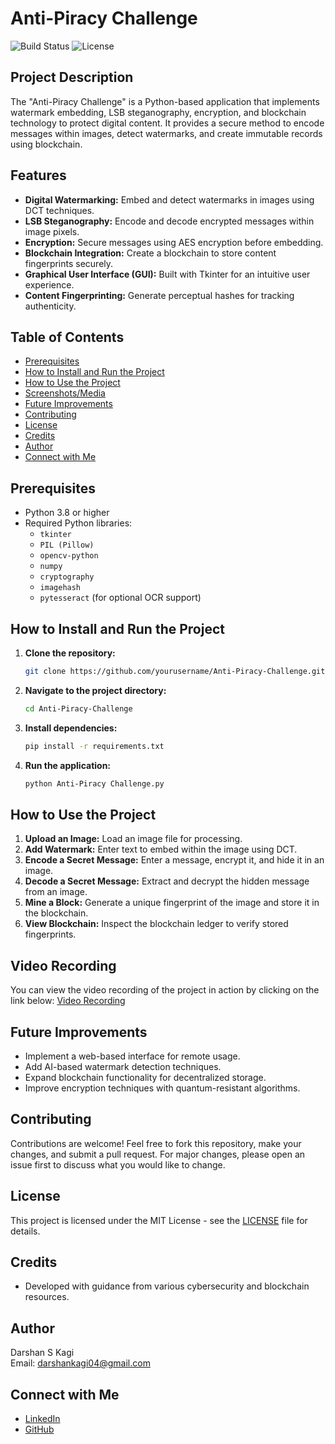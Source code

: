 # Anti-Piracy Challenge

![Build Status](https://img.shields.io/badge/build-passing-brightgreen) ![License](https://img.shields.io/badge/license-MIT-blue)

## Project Description

The "Anti-Piracy Challenge" is a Python-based application that implements watermark embedding, LSB steganography, encryption, and blockchain technology to protect digital content. It provides a secure method to encode messages within images, detect watermarks, and create immutable records using blockchain.

## Features

- **Digital Watermarking:** Embed and detect watermarks in images using DCT techniques.
- **LSB Steganography:** Encode and decode encrypted messages within image pixels.
- **Encryption:** Secure messages using AES encryption before embedding.
- **Blockchain Integration:** Create a blockchain to store content fingerprints securely.
- **Graphical User Interface (GUI):** Built with Tkinter for an intuitive user experience.
- **Content Fingerprinting:** Generate perceptual hashes for tracking authenticity.

## Table of Contents

- [Prerequisites](#prerequisites)
- [How to Install and Run the Project](#how-to-install-and-run-the-project)
- [How to Use the Project](#how-to-use-the-project)
- [Screenshots/Media](#screenshotsmedia)
- [Future Improvements](#future-improvements)
- [Contributing](#contributing)
- [License](#license)
- [Credits](#credits)
- [Author](#author)
- [Connect with Me](#connect-with-me)

## Prerequisites

- Python 3.8 or higher
- Required Python libraries:
  - `tkinter`
  - `PIL (Pillow)`
  - `opencv-python`
  - `numpy`
  - `cryptography`
  - `imagehash`
  - `pytesseract` (for optional OCR support)

## How to Install and Run the Project

1. **Clone the repository:**
   ```bash
   git clone https://github.com/yourusername/Anti-Piracy-Challenge.git
   ```
2. **Navigate to the project directory:**
   ```bash
   cd Anti-Piracy-Challenge
   ```
3. **Install dependencies:**
   ```bash
   pip install -r requirements.txt
   ```
4. **Run the application:**
   ```bash
   python Anti-Piracy Challenge.py
   ```

## How to Use the Project

1. **Upload an Image:** Load an image file for processing.
2. **Add Watermark:** Enter text to embed within the image using DCT.
3. **Encode a Secret Message:** Enter a message, encrypt it, and hide it in an image.
4. **Decode a Secret Message:** Extract and decrypt the hidden message from an image.
5. **Mine a Block:** Generate a unique fingerprint of the image and store it in the blockchain.
6. **View Blockchain:** Inspect the blockchain ledger to verify stored fingerprints.

## Video Recording

You can view the video recording of the project in action by clicking on the link below:
[Video Recording](https://github.com/DarshanKagi/Anti-Piracy-Challenge/blob/e880670a2cda3958a9fbafa63f045d56aa1de6a0/Recording.mp4)

## Future Improvements

- Implement a web-based interface for remote usage.
- Add AI-based watermark detection techniques.
- Expand blockchain functionality for decentralized storage.
- Improve encryption techniques with quantum-resistant algorithms.

## Contributing

Contributions are welcome! Feel free to fork this repository, make your changes, and submit a pull request. For major changes, please open an issue first to discuss what you would like to change.

## License

This project is licensed under the MIT License - see the [LICENSE](LICENSE) file for details.

## Credits

- Developed with guidance from various cybersecurity and blockchain resources.

## Author

Darshan S Kagi  
Email: darshankagi04@gmail.com

## Connect with Me

- [LinkedIn](https://www.linkedin.com/in/darshan-kagi-938836255/)
- [GitHub](https://github.com/DarshanKagi)
